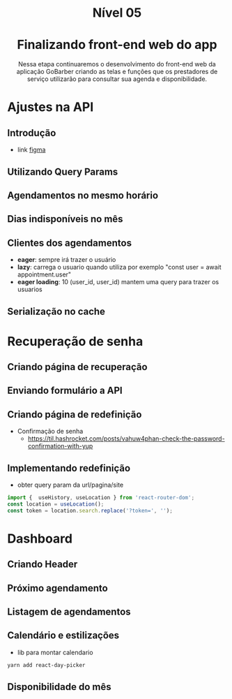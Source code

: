 <p align="center">
  <h1 align="center">Nível 05</h1>
</p>

<p align="center">
  <h1 align="center">Finalizando front-end web do app</h1>
  <p align="center">
    Nessa etapa continuaremos o desenvolvimento do front-end web da aplicação GoBarber criando as telas e funções que os prestadores de serviço utilizarão para consultar sua agenda e disponibilidade.
    <br />
  </p>
</p>

# Ajustes na API

## Introdução
- link [figma](https://www.figma.com/file/8VsqsD30wcdPCeM7LqjUxe/GoBarber-(Copy))

## Utilizando Query Params
## Agendamentos no mesmo horário
## Dias indisponíveis no mês
## Clientes dos agendamentos

- **eager**: sempre irá trazer o usuário
- **lazy**: carrega o usuario quando utiliza por exemplo "const user = await appointment.user"
- **eager loading**: 10 (user_id, user_id) mantem uma query para trazer os usuarios
 
## Serialização no cache

# Recuperação de senha

## Criando página de recuperação

## Enviando formulário a API

## Criando página de redefinição
- Confirmação de senha
  - https://til.hashrocket.com/posts/vahuw4phan-check-the-password-confirmation-with-yup

## Implementando redefinição
- obter query param da url/pagina/site
```javascript
import {  useHistory, useLocation } from 'react-router-dom';
const location = useLocation();
const token = location.search.replace('?token=', '');
```
# Dashboard

## Criando Header
## Próximo agendamento
## Listagem de agendamentos
## Calendário e estilizações
- lib para montar calendario
```sh
yarn add react-day-picker
```

## Disponibilidade do mês
